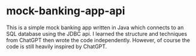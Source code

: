 # mock-banking-app-api
This is a simple mock banking app written in Java which connects to an SQL database using the JDBC api. I learned the structure and techniques from ChatGPT then wrote the code independently. However, of course the code is still heavily inspired by ChatGPT.
